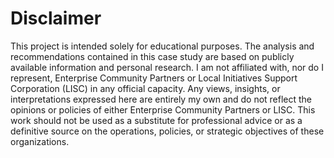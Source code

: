 # Disclaimer

This project is intended solely for educational purposes. The analysis and recommendations contained in this case study are based on publicly available information and personal research. I am not affiliated with, nor do I represent, Enterprise Community Partners or Local Initiatives Support Corporation (LISC) in any official capacity. Any views, insights, or interpretations expressed here are entirely my own and do not reflect the opinions or policies of either Enterprise Community Partners or LISC. This work should not be used as a substitute for professional advice or as a definitive source on the operations, policies, or strategic objectives of these organizations.
